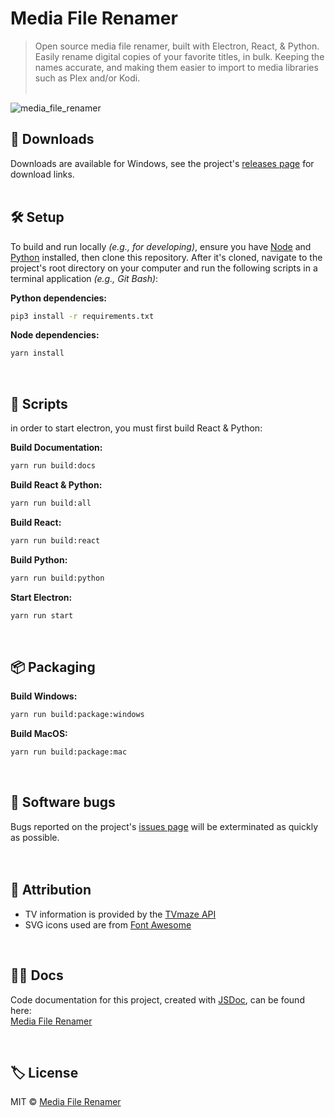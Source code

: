 # Media File Renamer
> Open source media file renamer, built with Electron, React, & Python. Easily rename digital copies of your favorite titles, in bulk. Keeping the names accurate, and making them easier to import to media libraries such as Plex and/or Kodi.<br><br>

![media_file_renamer](https://user-images.githubusercontent.com/8584126/92296836-b20bd080-eeed-11ea-9672-424185d9bbf6.gif)

## 💾 Downloads
Downloads are available for Windows, see the project's [releases page](https://github.com/iPzard/media-file-renamer/releases/) for download links.
<br><br>

## 🛠️ Setup
To build and run locally *(e.g., for developing)*, ensure you have [Node](https://nodejs.org/en/download/) and [Python](https://www.python.org/downloads/) installed, then clone this repository. After it's cloned, navigate to the project's root directory on your computer and run the following scripts in a terminal application *(e.g., Git Bash)*:

**Python dependencies:**
```bash
pip3 install -r requirements.txt
```

**Node dependencies:**
```bash
yarn install
```

<br>

## 📜 Scripts
in order to start electron, you must first build React & Python:

**Build Documentation:**
```bash
yarn run build:docs
```

**Build React & Python:**
```bash
yarn run build:all
```

**Build React:**
```bash
yarn run build:react
```

**Build Python:**
```bash
yarn run build:python
```

**Start Electron:**
```bash
yarn run start
```
<br>

## 📦 Packaging

**Build Windows:**
```bash
yarn run build:package:windows
```

**Build MacOS:**
```bash
yarn run build:package:mac
```

<br>


## 🦟 Software bugs
Bugs reported on the project's [issues page](https://github.com/iPzard/media-file-renamer/issues) will be exterminated as quickly as possible.
<br><br><br>

## 🙏 Attribution
* TV information is provided by the [TVmaze API](https://www.tvmaze.com/api)
* SVG icons used are from [Font Awesome](http://fontawesome.io)
<br>

## 🐱‍👓 Docs
Code documentation for this project, created with [JSDoc](https://github.com/jsdoc/jsdoc), can be found here:<br>
[Media File Renamer](https://ipzard.github.io/media-file-renamer/)

<br>

## 🏷️ License
MIT © [Media File Renamer](https://github.com/iPzard/media-file-renamer/blob/master/LICENSE)
